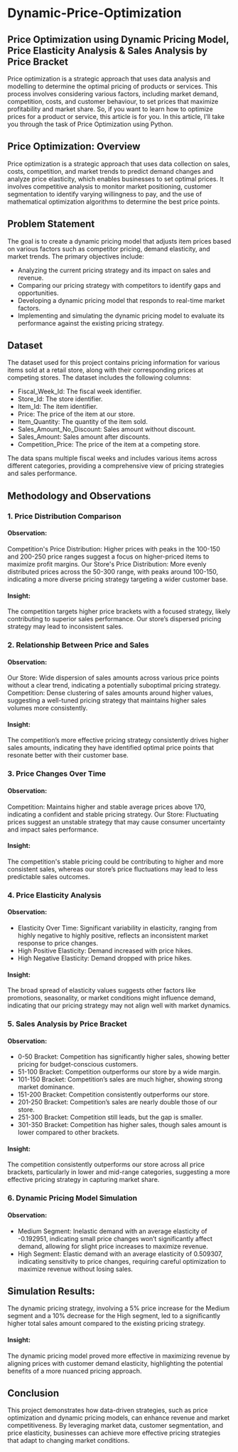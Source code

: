 # Dynamic-Price-Optimization
## Price Optimization using Dynamic Pricing Model, Price Elasticity Analysis &amp; Sales Analysis by Price Bracket

Price optimization is a strategic approach that uses data analysis and modelling to determine the optimal pricing of products or services. This process involves considering various factors, including market demand, competition, costs, and customer behaviour, to set prices that maximize profitability and market share. So, if you want to learn how to optimize prices for a product or service, this article is for you. In this article, I’ll take you through the task of Price Optimization using Python.

## Price Optimization: Overview
Price optimization is a strategic approach that uses data collection on sales, costs, competition, and market trends to predict demand changes and analyze price elasticity, which enables businesses to set optimal prices. It involves competitive analysis to monitor market positioning, customer segmentation to identify varying willingness to pay, and the use of mathematical optimization algorithms to determine the best price points.


## Problem Statement
The goal is to create a dynamic pricing model that adjusts item prices based on various factors such as competitor pricing, demand elasticity, and market trends. The primary objectives include:

- Analyzing the current pricing strategy and its impact on sales and revenue.
- Comparing our pricing strategy with competitors to identify gaps and opportunities.
- Developing a dynamic pricing model that responds to real-time market factors.
- Implementing and simulating the dynamic pricing model to evaluate its performance against the existing pricing strategy.


## Dataset
The dataset used for this project contains pricing information for various items sold at a retail store, along with their corresponding prices at competing stores. The dataset includes the following columns:

- Fiscal_Week_Id: The fiscal week identifier.
- Store_Id: The store identifier.
- Item_Id: The item identifier.
- Price: The price of the item at our store.
- Item_Quantity: The quantity of the item sold.
- Sales_Amount_No_Discount: Sales amount without discount.
- Sales_Amount: Sales amount after discounts.
- Competition_Price: The price of the item at a competing store.

The data spans multiple fiscal weeks and includes various items across different categories, providing a comprehensive view of pricing strategies and sales performance.


## Methodology and Observations
### 1. Price Distribution Comparison
#### Observation:

Competition's Price Distribution: Higher prices with peaks in the 100-150 and 200-250 price ranges suggest a focus on higher-priced items to maximize profit margins.
Our Store's Price Distribution: More evenly distributed prices across the 50-300 range, with peaks around 100-150, indicating a more diverse pricing strategy targeting a wider customer base.
#### Insight:

The competition targets higher price brackets with a focused strategy, likely contributing to superior sales performance. Our store’s dispersed pricing strategy may lead to inconsistent sales.
### 2. Relationship Between Price and Sales
#### Observation:

Our Store: Wide dispersion of sales amounts across various price points without a clear trend, indicating a potentially suboptimal pricing strategy.
Competition: Dense clustering of sales amounts around higher values, suggesting a well-tuned pricing strategy that maintains higher sales volumes more consistently.
#### Insight:

The competition’s more effective pricing strategy consistently drives higher sales amounts, indicating they have identified optimal price points that resonate better with their customer base.
### 3. Price Changes Over Time
#### Observation:

Competition: Maintains higher and stable average prices above 170, indicating a confident and stable pricing strategy.
Our Store: Fluctuating prices suggest an unstable strategy that may cause consumer uncertainty and impact sales performance.
#### Insight:

The competition's stable pricing could be contributing to higher and more consistent sales, whereas our store’s price fluctuations may lead to less predictable sales outcomes.
### 4. Price Elasticity Analysis
#### Observation:

- Elasticity Over Time: Significant variability in elasticity, ranging from highly negative to highly positive, reflects an inconsistent market response to price changes.
- High Positive Elasticity: Demand increased with price hikes.
- High Negative Elasticity: Demand dropped with price hikes.
#### Insight:

The broad spread of elasticity values suggests other factors like promotions, seasonality, or market conditions might influence demand, indicating that our pricing strategy may not align well with market dynamics.
### 5. Sales Analysis by Price Bracket
#### Observation:

- 0-50 Bracket: Competition has significantly higher sales, showing better pricing for budget-conscious customers.
- 51-100 Bracket: Competition outperforms our store by a wide margin.
- 101-150 Bracket: Competition’s sales are much higher, showing strong market dominance.
- 151-200 Bracket: Competition consistently outperforms our store.
- 201-250 Bracket: Competition’s sales are nearly double those of our store.
- 251-300 Bracket: Competition still leads, but the gap is smaller.
- 301-350 Bracket: Competition has higher sales, though sales amount is lower compared to other brackets.
#### Insight:

The competition consistently outperforms our store across all price brackets, particularly in lower and mid-range categories, suggesting a more effective pricing strategy in capturing market share.
### 6. Dynamic Pricing Model Simulation
#### Observation:

- Medium Segment: Inelastic demand with an average elasticity of -0.192951, indicating small price changes won’t significantly affect demand, allowing for slight price increases to maximize revenue.
- High Segment: Elastic demand with an average elasticity of 0.509307, indicating sensitivity to price changes, requiring careful optimization to maximize revenue without losing sales.
## Simulation Results:

The dynamic pricing strategy, involving a 5% price increase for the Medium segment and a 10% decrease for the High segment, led to a significantly higher total sales amount compared to the existing pricing strategy.
#### Insight:

The dynamic pricing model proved more effective in maximizing revenue by aligning prices with customer demand elasticity, highlighting the potential benefits of a more nuanced pricing approach.
## Conclusion
This project demonstrates how data-driven strategies, such as price optimization and dynamic pricing models, can enhance revenue and market competitiveness. By leveraging market data, customer segmentation, and price elasticity, businesses can achieve more effective pricing strategies that adapt to changing market conditions.
